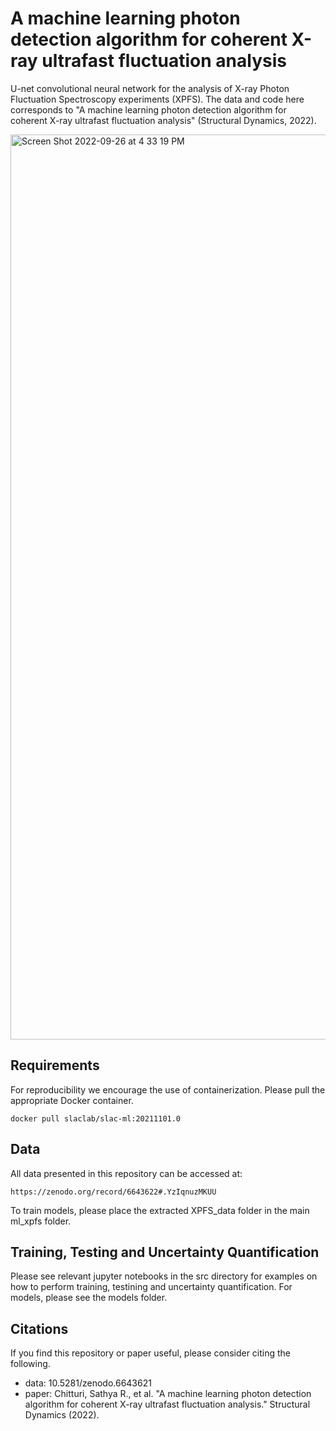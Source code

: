 # A machine learning photon detection algorithm for coherent X-ray ultrafast fluctuation analysis

U-net convolutional neural network for the analysis of X-ray Photon Fluctuation Spectroscopy experiments (XPFS). The data and code here corresponds to "A machine learning photon detection algorithm for coherent X-ray ultrafast fluctuation analysis" (Structural Dynamics, 2022). 

<img width="1448" alt="Screen Shot 2022-09-26 at 4 33 19 PM" src="https://user-images.githubusercontent.com/39596225/192398754-1d2a5e2e-2142-4c9d-86e7-78da35966fdb.png">

## Requirements

For reproducibility we encourage the use of containerization. Please pull the appropriate Docker container.

```
docker pull slaclab/slac-ml:20211101.0
```

## Data

All data presented in this repository can be accessed at: 

```
https://zenodo.org/record/6643622#.YzIqnuzMKUU
```

To train models, please place the extracted XPFS_data folder in the main ml_xpfs folder. 

## Training, Testing and Uncertainty Quantification 

Please see relevant jupyter notebooks in the src directory for examples on how to perform training, testining and uncertainty quantification. For models, please see the models folder. 

## Citations 

If you find this repository or paper useful, please consider citing the following. 

- data: 10.5281/zenodo.6643621
- paper: Chitturi, Sathya R., et al. "A machine learning photon detection algorithm for coherent X-ray ultrafast fluctuation analysis." Structural Dynamics (2022).
